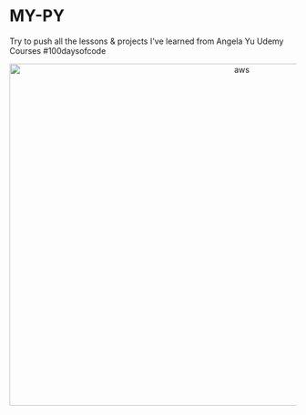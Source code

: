 # MY-PY

Try to push all the lessons & projects I've learned from Angela Yu Udemy Courses
#100daysofcode
<p align="middle"> <img src="https://pythoncoursesonline.com/wp-content/uploads/2020/11/python-pro-bootcamp.jpg" alt="aws" width="800" height="600"/> 

